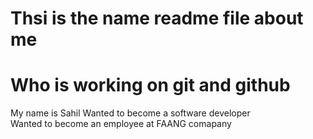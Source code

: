 # Thsi is the name  readme file about me 
# Who is working on git and github 

My name is Sahil 
Wanted to become a software developer
<br> 
Wanted to become an employee at FAANG comapany
